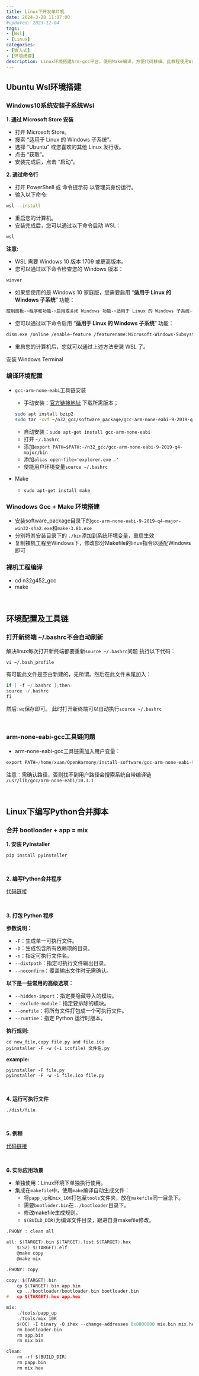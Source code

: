 ```yaml
---
title: Linux下开发单片机
date: 2024-3-28 11:07:00
#updated: 2023-12-04
tags:
- [Wsl]
- [Linux]
categories: 
- [嵌入式]
- [环境搭建]
description: Linux环境搭建Arm-gcc平台，使用Make编译，方便代码移植。此教程使用Windows10系统的Wsl+Vscode开发，Linux版本为Ubuntu 20.04。
---
```


## Ubuntu Wsl环境搭建

### Windows10系统安装子系统Wsl

**1. 通过 Microsoft Store 安装**

- 打开 Microsoft Store。
- 搜索 “适用于 Linux 的 Windows 子系统”。
- 选择 “Ubuntu” 或您喜欢的其他 Linux 发行版。
- 点击 “获取”。
- 安装完成后，点击 “启动”。

**2. 通过命令行**

- 打开 PowerShell 或 命令提示符 以管理员身份运行。
- 输入以下命令:
```bash
wsl --install
```

- 重启您的计算机。
- 安装完成后，您可以通过以下命令启动 WSL：

```bash
wsl
```

**注意:**
- WSL 需要 Windows 10 版本 1709 或更高版本。
- 您可以通过以下命令检查您的 Windows 版本：

```bash
winver
```

- 如果您使用的是 Windows 10 家庭版，您需要启用 “**适用于 Linux 的 Windows 子系统**” 功能：
```bash
控制面板->程序和功能->启用或关闭 Windows 功能->适用于 Linux 的 Windows 子系统->确定
```

- 您可以通过以下命令启用 “**适用于 Linux 的 Windows 子系统**” 功能：
```bash
dism.exe /online /enable-feature /featurename:Microsoft-Windows-Subsystem-Linux
```

- 重启您的计算机后，您就可以通过上述方法安装 WSL 了。

安装 Windows Terminal

### 编译环境配置

- `gcc-arm-none-eabi`工具链安装
	- 手动安装：[官方链接地址](https://developer.arm.com/downloads/-/gnu-rm) 下载所需版本；
	```bash
	sudo apt install bzip2
	sudo tar -xvf ~/n32_gcc/software_package/gcc-arm-none-eabi-9-2019-q4-major-x86_64-linux.tar.bz2 -C ~/n32_gcc
	```
	- 自动安装：`sudo apt-get install gcc-arm-none-eabi`
	- 打开 `~/.bashrc`
	- 添加`export PATH=$PATH:~/n32_gcc/gcc-arm-none-eabi-9-2019-q4-major/bin`
	- 添加`alias open-file='explorer.exe .'`
	- 使能用户环境变量`source ~/.bashrc`

- Make
	- `sudo apt-get install make`

### Winodows Gcc + Make 环境搭建

- 安装software_package目录下的`gcc-arm-none-eabi-9-2019-q4-major-win32-sha2.exe`和`make-3.81.exe`
- 分别将其安装目录下的 `./bin`添加到系统环境变量，重启生效
- 复制裸机工程至Windows下，修改部分Makefile的linux指令以适配Windows即可

### 裸机工程编译

- cd n32g452_gcc
- make

<br>

## 环境配置及工具链

### 打开新终端 ~/.bashrc不会自动刷新

解决linux每次打开新终端都要重新`source ~/.bashrc`问题
执行以下代码：

	vi ~/.bash_profile

有可能此文件是空白新建的，无所谓。然后在此文件末尾加入：
```c
if [ -f ~/.bashrc ];then
source ~/.bashrc
fi
```
然后`:wq`保存即可。
此时打开新终端可以自动执行`source ~/.bashrc`

<br>

### arm-none-eabi-gcc工具链问题

- arm-none-eabi-gcc工具链需加入用户变量：
```c
export PATH=/home/xuan/OpenHarmony/install-software/gcc-arm-none-eabi-9-2019-q4-major/bin:$PATH
```

注意：需确认路径，否则找不到用户路径会搜索系统自带编译链 `/usr/lib/gcc/arm-none-eabi/10.3.1`

<br>

## Linux下编写Python合并脚本

### 合并 bootloader + app  = mix

**1. 安装 PyInstaller**

	pip install pyinstaller

<br>

**2. 编写Python合并程序**
	
[代码链接](https://github.com/XUAN9527/script)

<br>

**3. 打包 Python 程序**

**参数说明：**

- `-F`：生成单一可执行文件。
- `-D`：生成包含所有依赖项的目录。
- `-n`：指定可执行文件名。
- `--distpath`：指定可执行文件输出目录。
- `--noconfirm`：覆盖输出文件时无需确认。

**以下是一些常用的高级选项：**

- `--hidden-import`：指定要隐藏导入的模块。
- `--exclude-module`：指定要排除的模块。
- `--onefile`：将所有文件打包成一个可执行文件。
- `--runtime`：指定 Python 运行时版本。

**执行规则:**

	cd new_file,copy file.py and file.ico
	pyinstaller -F -w (-i icofile) 文件名.py

**example:**

	pyinstaller -F file.py
	pyinstaller -F -w -i file.ico file.py

<br>

**4. 运行可执行文件**

	./dist/file

<br>

**5. 例程**

[代码链接](https://github.com/XUAN9527/script)

<br>

**6. 实际应用场景**

- 单独使用：Linux环境下单独执行使用。
- 集成在`makefile`中，使用`make`编译自动生成文件：
	- 将`papp_up`和`mix_10K`打包至`tools`文件夹，放在`makefile`同一目录下。
	- 需要`bootloder.bin`在`../bootloader`目录下。
	- 修改makefile生成规则。
	- `$(BUILD_DIR)`为编译文件目录，跟进自身makefile修改。
``` c
.PHONY : clean all

all: $(TARGET).bin $(TARGET).list $(TARGET).hex
	$(SZ) $(TARGET).elf
	@make copy
	@make mix

.PHONY: copy

copy: $(TARGET).bin
	cp $(TARGET).bin app.bin
	cp ../bootloader/bootloader.bin bootloader.bin
#	cp $(TARGET).hex app.hex

mix:
	./tools/papp_up
	./tools/mix_10K
	$(OC) -I binary -O ihex --change-addresses 0x8000000 mix.bin mix.hex
	rm bootloader.bin
	rm app.bin
	rm mix.bin

clean:
	rm -rf $(BUILD_DIR)
	rm papp.bin
	rm mix.hex
```

<br>



